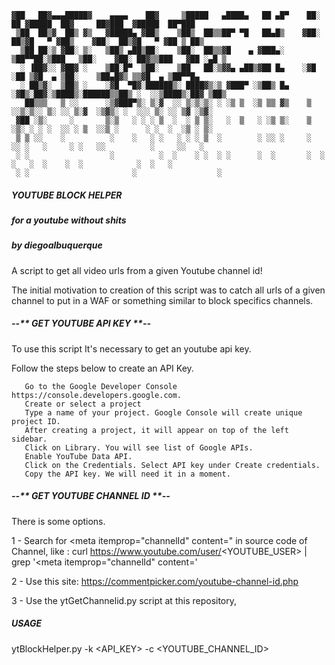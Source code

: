     ▓██   ██▓▄▄▄█████▓    ▄▄▄▄    ██▓     ▒█████   ▄████▄   ██ ▄█▀    ██░ ██ ▓█████  ██▓     ██▓███  ▓█████  ██▀███  
     ▒██  ██▒▓  ██▒ ▓▒   ▓█████▄ ▓██▒    ▒██▒  ██▒▒██▀ ▀█   ██▄█▒    ▓██░ ██▒▓█   ▀ ▓██▒    ▓██░  ██▒▓█   ▀ ▓██ ▒ ██▒
      ▒██ ██░▒ ▓██░ ▒░   ▒██▒ ▄██▒██░    ▒██░  ██▒▒▓█    ▄ ▓███▄░    ▒██▀▀██░▒███   ▒██░    ▓██░ ██▓▒▒███   ▓██ ░▄█ ▒
      ░ ▐██▓░░ ▓██▓ ░    ▒██░█▀  ▒██░    ▒██   ██░▒▓▓▄ ▄██▒▓██ █▄    ░▓█ ░██ ▒▓█  ▄ ▒██░    ▒██▄█▓▒ ▒▒▓█  ▄ ▒██▀▀█▄  
      ░ ██▒▓░  ▒██▒ ░    ░▓█  ▀█▓░██████▒░ ████▓▒░▒ ▓███▀ ░▒██▒ █▄   ░▓█▒░██▓░▒████▒░██████▒▒██▒ ░  ░░▒████▒░██▓ ▒██▒
       ██▒▒▒   ▒ ░░      ░▒▓███▀▒░ ▒░▓  ░░ ▒░▒░▒░ ░ ░▒ ▒  ░▒ ▒▒ ▓▒    ▒ ░░▒░▒░░ ▒░ ░░ ▒░▓  ░▒▓▒░ ░  ░░░ ▒░ ░░ ▒▓ ░▒▓░
     ▓██ ░▒░     ░       ▒░▒   ░ ░ ░ ▒  ░  ░ ▒ ▒░   ░  ▒   ░ ░▒ ▒░    ▒ ░▒░ ░ ░ ░  ░░ ░ ▒  ░░▒ ░      ░ ░  ░  ░▒ ░ ▒░
     ▒ ▒ ░░    ░          ░    ░   ░ ░   ░ ░ ░ ▒  ░        ░ ░░ ░     ░  ░░ ░   ░     ░ ░   ░░          ░     ░░   ░ 
     ░ ░                  ░          ░  ░    ░ ░  ░ ░      ░  ░       ░  ░  ░   ░  ░    ░  ░            ░  ░   ░     
     ░ ░                       ░                  ░                                                                  
	
#####                                             YOUTUBE BLOCK HELPER
#####                                         for a youtube without shits 
#####                                              by diegoalbuquerque  


A script to get all video urls from a given Youtube channel id!

The initial motivation to creation of this script was to catch all urls of a given channel to put in a WAF or something similar
to block specifics channels. 


#####              -_-_** GET YOUTUBE API KEY **_-_-

 To use this script It's necessary to get an youtube api key. 

 Follow the steps below to create an API Key.
   
       Go to the Google Developer Console https://console.developers.google.com.
       Create or select a project
       Type a name of your project. Google Console will create unique project ID.
       After creating a project, it will appear on top of the left sidebar.
       Click on Library. You will see list of Google APIs.
       Enable YouTube Data API.
       Click on the Credentials. Select API key under Create credentials.
       Copy the API key. We will need it in a moment.


#####            -_-_** GET YOUTUBE CHANNEL ID **_-_- 

There is some options.
 
1 - Search for <meta itemprop="channelId" content=" in source code of Channel,  like : 
    curl  https://www.youtube.com/user/<YOUTUBE_USER> | grep '<meta itemprop="channelId" content='
    
2 - Use this site: https://commentpicker.com/youtube-channel-id.php

3 - Use the  ytGetChannelid.py script at this repository, 

##### USAGE

ytBlockHelper.py -k <API_KEY> -c <YOUTUBE_CHANNEL_ID> 

